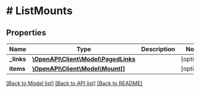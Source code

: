 # # ListMounts

## Properties

Name | Type | Description | Notes
------------ | ------------- | ------------- | -------------
**_links** | [**\OpenAPI\Client\Model\PagedLinks**](PagedLinks.md) |  | [optional]
**items** | [**\OpenAPI\Client\Model\Mount[]**](Mount.md) |  | [optional]

[[Back to Model list]](../../README.md#models) [[Back to API list]](../../README.md#endpoints) [[Back to README]](../../README.md)

